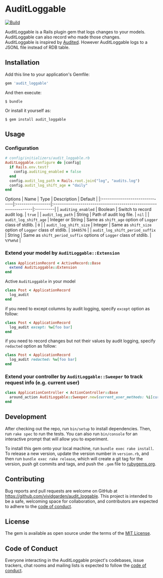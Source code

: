 # AuditLoggable

[![Build](https://github.com/vividgarden/audit_loggable/actions/workflows/ruby.yml/badge.svg)](https://github.com/vividgarden/audit_loggable/actions/workflows/ruby.yml)

AuditLoggable is a Rails plugin gem that logs changes to your models. AuditLoggable can also record who made those changes.  
AuditLoggable is inspired by [Audited](https://github.com/collectiveidea/audited). However AuditLoggable logs to a JSONL file instead of RDB table.

## Installation

Add this line to your application's Gemfile:

```ruby
gem 'audit_loggable'
```

And then execute:

    $ bundle

Or install it yourself as:

    $ gem install audit_loggable

## Usage

### Configuration
``` ruby
# config/initializers/audit_loggable.rb
AuditLoggable.configure do |config|
  if Rails.env.test?
    config.auditing_enabled = false
  end
  config.audit_log_path = Rails.root.join("log", "audits.log")
  config.audit_log_shift_age = "daily"
end
```

Options
| Name                            | Type              | Description                                                        | Default   |
|:--------------------------------|:------------------|:-------------------------------------------------------------------|:----------|
| `auditing_enabled`              | Boolean           | Switch to record audit log.                                        | `true`    |
| `audit_log_path`                | String            | Path of audit log file.                                            | `nil`     |
| `audit_log_shift_age`           | Integer or String | Same as `shift_age` option of `Logger` class of stdlib.            | `0`       |
| `audit_log_shift_size`          | Integer           | Same as `shift_size` option of `Logger` class of stdlib.           | `1048576` |
| `audit_log_shift_period_suffix` | String            | Same as `shift_period_suffix` options of `Logger` class of stdlib. | `%Y%m%d`  |

### Extend your model by `AuditLoggable::Extension`
``` ruby
class ApplicationRecord < ActiveRecord::Base
  extend AuditLoggable::Extension
end
```

Active `AuditLoggable` in your model
``` ruby
class Post < ApplicationRecord
  log_audit
end
```

if you need to except columns by audit logging, specify `except` option as follow:
``` ruby
class Post < ApplicationRecord
  log_audit except: %w[foo bar]
end
```

if you need to record changes but not their values by audit logging, specify `redacted` option as follow:
``` ruby
class Post < ApplicationRecord
  log_audit redacted: %w[foo bar]
end
```

### Extend your controller by `AuditLoggable::Sweeper` to track request info (e.g. current user)
``` ruby
class ApplicationController < ActionController::Base
  around_action AuditLoggable::Sweeper.new(current_user_methods: %i[current_user])
end
```


## Development

After checking out the repo, run `bin/setup` to install dependencies. Then, run `rake spec` to run the tests. You can also run `bin/console` for an interactive prompt that will allow you to experiment.

To install this gem onto your local machine, run `bundle exec rake install`. To release a new version, update the version number in `version.rb`, and then run `bundle exec rake release`, which will create a git tag for the version, push git commits and tags, and push the `.gem` file to [rubygems.org](https://rubygems.org).

## Contributing

Bug reports and pull requests are welcome on GitHub at https://github.com/vividgarden/audit_loggable. This project is intended to be a safe, welcoming space for collaboration, and contributors are expected to adhere to the [code of conduct](https://github.com/vividgarden/audit_loggable/blob/main/CODE_OF_CONDUCT.md).

## License

The gem is available as open source under the terms of the [MIT License](https://opensource.org/licenses/MIT).

## Code of Conduct

Everyone interacting in the AuditLoggable project's codebases, issue trackers, chat rooms and mailing lists is expected to follow the [code of conduct](https://github.com/vividgarden/audit_loggable/blob/main/CODE_OF_CONDUCT.md).
